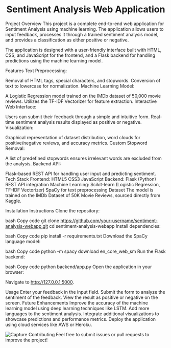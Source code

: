 <h1 style="text-align: center; font-weight: bold;">Sentiment Analysis Web Application</h1>

Project Overview
This project is a complete end-to-end web application for Sentiment Analysis using machine learning. The application allows users to input feedback, processes it through a trained sentiment analysis model, and provides a classification as either positive or negative.

The application is designed with a user-friendly interface built with HTML, CSS, and JavaScript for the frontend, and a Flask backend for handling predictions using the machine learning model.

Features
Text Preprocessing:

Removal of HTML tags, special characters, and stopwords.
Conversion of text to lowercase for normalization.
Machine Learning Model:

A Logistic Regression model trained on the IMDb dataset of 50,000 movie reviews.
Utilizes the TF-IDF Vectorizer for feature extraction.
Interactive Web Interface:

Users can submit their feedback through a simple and intuitive form.
Real-time sentiment analysis results displayed as positive or negative.
Visualization:

Graphical representation of dataset distribution, word clouds for positive/negative reviews, and accuracy metrics.
Custom Stopword Removal:

A list of predefined stopwords ensures irrelevant words are excluded from the analysis.
Backend API:

Flask-based REST API for handling user input and predicting sentiment.
Tech Stack
Frontend:
HTML5
CSS3
JavaScript
Backend:
Flask (Python)
REST API integration
Machine Learning:
Scikit-learn (Logistic Regression, TF-IDF Vectorizer)
SpaCy for text preprocessing
Dataset
The model is trained on the IMDb Dataset of 50K Movie Reviews, sourced directly from Kaggle.


Installation Instructions
Clone the repository:

bash
Copy code
git clone https://github.com/your-username/sentiment-analysis-webapp.git
cd sentiment-analysis-webapp
Install dependencies:

bash
Copy code
pip install -r requirements.txt
Download the SpaCy language model:

bash
Copy code
python -m spacy download en_core_web_sm
Run the Flask backend:

bash
Copy code
python backend/app.py
Open the application in your browser:

Navigate to http://127.0.0.1:5000.

Usage
Enter your feedback in the input field.
Submit the form to analyze the sentiment of the feedback.
View the result as positive or negative on the screen.
Future Enhancements
Improve the accuracy of the machine learning model using deep learning techniques like LSTM.
Add more languages to the sentiment analysis.
Integrate additional visualizations to showcase predictions and performance metrics.
Deploy the application using cloud services like AWS or Heroku.


![Capture](https://github.com/user-attachments/assets/4666e13f-56e8-4f3c-8de7-5e2b59ec7a9f)
Contributing
Feel free to submit issues or pull requests to improve the project!
